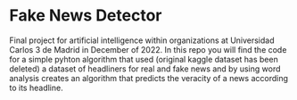 # Fake News Detector

Final project for artificial intelligence within organizations at Universidad Carlos 3 de Madrid in December of 2022. In this repo you will find the code for a simple pyhton algorithm that used (original kaggle dataset has been deleted) a dataset of headliners for real and fake news and by using word analysis creates an algorithm that predicts the veracity of a news according to its headline.
